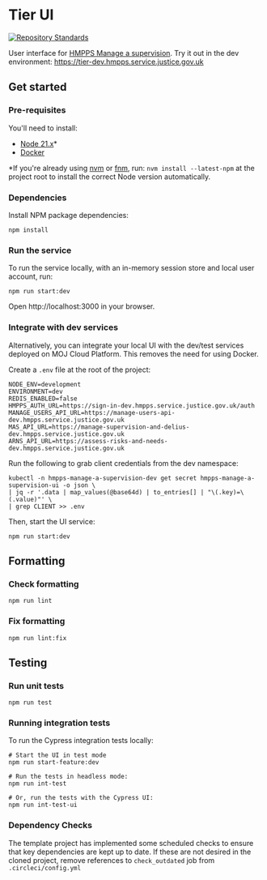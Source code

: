 # Tier UI

[![Repository Standards](https://img.shields.io/badge/dynamic/json?color=blue&logo=github&label=MoJ%20Compliant&query=%24.message&url=https%3A%2F%2Foperations-engineering-reports.cloud-platform.service.justice.gov.uk%2Fapi%2Fv1%2Fcompliant_public_repositories%2Fhmpps-tier-ui)](https://operations-engineering-reports.cloud-platform.service.justice.gov.uk/public-report/hmpps-tier-ui "Link to report")

User interface for [HMPPS Manage a supervision](https://github.com/ministryofjustice/hmpps-tier).
Try it out in the dev environment: https://tier-dev.hmpps.service.justice.gov.uk

## Get started

### Pre-requisites

You'll need to install:

* [Node 21.x](https://nodejs.org/download/release/latest-v21.x)*
* [Docker](https://www.docker.com/)

*If you're already using [nvm](https://github.com/nvm-sh/nvm) or [fnm](https://github.com/Schniz/fnm), run:
`nvm install --latest-npm` at the project root to install the correct Node version automatically.

### Dependencies

Install NPM package dependencies:

```shell
npm install
```

### Run the service

To run the service locally, with an in-memory session store and local user account, run:

```shell
npm run start:dev
```

Open http://localhost:3000 in your browser.

### Integrate with dev services

Alternatively, you can integrate your local UI with the dev/test services deployed on MOJ Cloud Platform.
This removes the need for using Docker.

Create a `.env` file at the root of the project:

```properties
NODE_ENV=development
ENVIRONMENT=dev
REDIS_ENABLED=false
HMPPS_AUTH_URL=https://sign-in-dev.hmpps.service.justice.gov.uk/auth
MANAGE_USERS_API_URL=https://manage-users-api-dev.hmpps.service.justice.gov.uk
MAS_API_URL=https://manage-supervision-and-delius-dev.hmpps.service.justice.gov.uk
ARNS_API_URL=https://assess-risks-and-needs-dev.hmpps.service.justice.gov.uk

```

Run the following to grab client credentials from the dev namespace:

```shell
kubectl -n hmpps-manage-a-supervision-dev get secret hmpps-manage-a-supervision-ui -o json \
| jq -r '.data | map_values(@base64d) | to_entries[] | "\(.key)=\(.value)"' \
| grep CLIENT >> .env
```

Then, start the UI service:

```shell
npm run start:dev
```

## Formatting

### Check formatting

`npm run lint`

### Fix formatting

`npm run lint:fix`

## Testing

### Run unit tests

`npm run test`

### Running integration tests

To run the Cypress integration tests locally:

```shell
# Start the UI in test mode
npm run start-feature:dev

# Run the tests in headless mode:
npm run int-test

# Or, run the tests with the Cypress UI:
npm run int-test-ui
```

### Dependency Checks

The template project has implemented some scheduled checks to ensure that key dependencies are kept up to date.
If these are not desired in the cloned project, remove references to `check_outdated` job from `.circleci/config.yml`